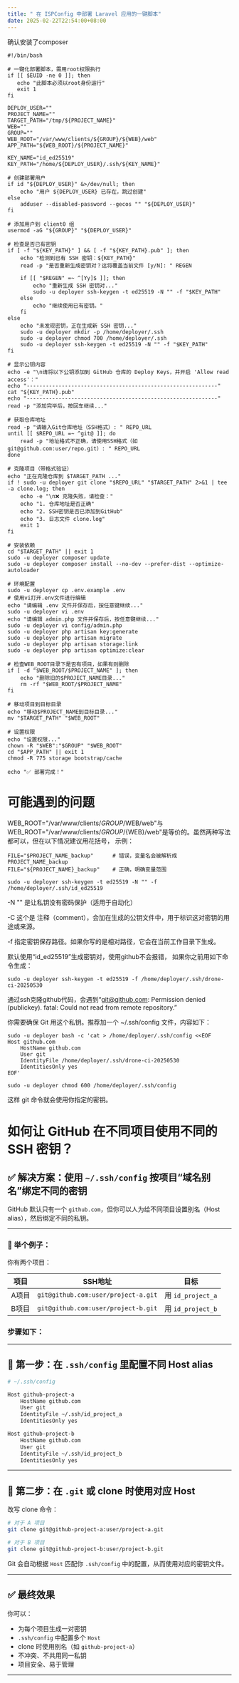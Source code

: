 ```yaml
---
title: " 在 ISPConfig 中部署 Laravel 应用的一键脚本"
date: 2025-02-22T22:54:00+08:00
---
```

确认安装了composer
```
#!/bin/bash

# 一键化部署脚本，需用root权限执行
if [[ $EUID -ne 0 ]]; then
   echo "此脚本必须以root身份运行" 
   exit 1
fi

DEPLOY_USER=""
PROJECT_NAME=""
TARGET_PATH="/tmp/${PROJECT_NAME}"
WEB=""
GROUP=""
WEB_ROOT="/var/www/clients/${GROUP}/${WEB}/web"
APP_PATH="${WEB_ROOT}/${PROJECT_NAME}"

KEY_NAME="id_ed25519"
KEY_PATH="/home/${DEPLOY_USER}/.ssh/${KEY_NAME}"

# 创建部署用户
if id "${DEPLOY_USER}" &>/dev/null; then
    echo "用户 ${DEPLOY_USER} 已存在，跳过创建"
else
    adduser --disabled-password --gecos "" "${DEPLOY_USER}"
fi

# 添加用户到 client0 组
usermod -aG "${GROUP}" "${DEPLOY_USER}"

# 检查是否已有密钥
if [ -f "${KEY_PATH}" ] && [ -f "${KEY_PATH}.pub" ]; then
    echo "检测到已有 SSH 密钥：${KEY_PATH}"
    read -p "是否重新生成密钥对？这将覆盖当前文件 [y/N]: " REGEN

    if [[ "$REGEN" =~ ^[Yy]$ ]]; then
        echo "重新生成 SSH 密钥对..."
        sudo -u deployer ssh-keygen -t ed25519 -N "" -f "$KEY_PATH"
    else
        echo "继续使用已有密钥。"
    fi
else
    echo "未发现密钥，正在生成新 SSH 密钥..."
    sudo -u deployer mkdir -p /home/deployer/.ssh
    sudo -u deployer chmod 700 /home/deployer/.ssh
    sudo -u deployer ssh-keygen -t ed25519 -N "" -f "$KEY_PATH"
fi

# 显示公钥内容
echo -e "\n请将以下公钥添加到 GitHub 仓库的 Deploy Keys，并开启 'Allow read access'："
echo "------------------------------------------------------------"
cat "${KEY_PATH}.pub"
echo "------------------------------------------------------------"
read -p "添加完毕后，按回车继续..."

# 获取仓库地址
read -p "请输入Git仓库地址（SSH格式）: " REPO_URL
until [[ $REPO_URL =~ ^git@ ]]; do
    read -p "地址格式不正确，请使用SSH格式（如 git@github.com:user/repo.git）: " REPO_URL
done

# 克隆项目（带格式验证）
echo "正在克隆仓库到 $TARGET_PATH ..."
if ! sudo -u deployer git clone "$REPO_URL" "$TARGET_PATH" 2>&1 | tee -a clone.log; then
    echo -e "\n❌ 克隆失败，请检查："
    echo "1. 仓库地址是否正确"
    echo "2. SSH密钥是否已添加到GitHub"
    echo "3. 日志文件 clone.log"
    exit 1
fi

# 安装依赖
cd "$TARGET_PATH" || exit 1
sudo -u deployer composer update
sudo -u deployer composer install --no-dev --prefer-dist --optimize-autoloader

# 环境配置
sudo -u deployer cp .env.example .env
# 使用vi打开.env文件进行编辑
echo "请编辑 .env 文件并保存后，按任意键继续..."
sudo -u deployer vi .env
echo "请编辑 admin.php 文件并保存后，按任意键继续..."
sudo -u deployer vi config/admin.php
sudo -u deployer php artisan key:generate
sudo -u deployer php artisan migrate
sudo -u deployer php artisan storage:link
sudo -u deployer php artisan optimize:clear

# 检查WEB_ROOT目录下是否有项目，如果有则删除
if [ -d "$WEB_ROOT/$PROJECT_NAME" ]; then
    echo "删除旧的$PROJECT_NAME目录..."
    rm -rf "$WEB_ROOT/$PROJECT_NAME"
fi

# 移动项目到目标目录
echo "移动$PROJECT_NAME到目标目录..."
mv "$TARGET_PATH" "$WEB_ROOT"

# 设置权限
echo "设置权限..."
chown -R "$WEB":"$GROUP" "$WEB_ROOT"
cd "$APP_PATH" || exit 1
chmod -R 775 storage bootstrap/cache

echo "✅ 部署完成！"
```
# 可能遇到的问题
WEB_ROOT="/var/www/clients/$GROUP/$WEB/web"与WEB_ROOT="/var/www/clients/${GROUP}/${WEB}/web"是等价的。虽然两种写法都可以，但在以下情况建议用花括号，
示例：
```
FILE="$PROJECT_NAME_backup"      # 错误，变量名会被解析成 PROJECT_NAME_backup
FILE="${PROJECT_NAME}_backup"    # 正确，明确变量范围

sudo -u deployer ssh-keygen -t ed25519 -N "" -f /home/deployer/.ssh/id_ed25519
```

-N ""	是让私钥没有密码保护（适用于自动化）

-C 这个是 注释（comment），会加在生成的公钥文件中，用于标识这对密钥的用途或来源。

-f <path>	指定密钥保存路径。如果你写的是相对路径，它会在当前工作目录下生成。

默认使用“id_ed25519”生成密钥对，使用github不会报错，
如果你之前用如下命令生成：
```
sudo -u deployer ssh-keygen -t ed25519 -f /home/deployer/.ssh/drone-ci-20250530
```
通过ssh克隆github代码，会遇到“git@github.com: Permission denied (publickey).
fatal: Could not read from remote repository.”

你需要确保 Git 用这个私钥。推荐加一个 ~/.ssh/config 文件，内容如下：
```
sudo -u deployer bash -c 'cat > /home/deployer/.ssh/config <<EOF
Host github.com
    HostName github.com
    User git
    IdentityFile /home/deployer/.ssh/drone-ci-20250530
    IdentitiesOnly yes
EOF'

sudo -u deployer chmod 600 /home/deployer/.ssh/config
```
这样 git 命令就会使用你指定的密钥。


# 如何让 GitHub 在不同项目使用不同的 SSH 密钥？

## ✅ 解决方案：使用 `~/.ssh/config` 按项目“域名别名”绑定不同的密钥

GitHub 默认只有一个 `github.com`，但你可以人为给不同项目设置别名（Host alias），然后绑定不同的私钥。

---

### 🧠 举个例子：

你有两个项目：

| 项目  | SSH地址                               | 目标               |
| --- | ----------------------------------- | ---------------- |
| A项目 | `git@github.com:user/project-a.git` | 用 `id_project_a` |
| B项目 | `git@github.com:user/project-b.git` | 用 `id_project_b` |

### 步骤如下：

---

## 🔹 第一步：在 `.ssh/config` 里配置不同 Host alias

```bash
# ~/.ssh/config

Host github-project-a
    HostName github.com
    User git
    IdentityFile ~/.ssh/id_project_a
    IdentitiesOnly yes

Host github-project-b
    HostName github.com
    User git
    IdentityFile ~/.ssh/id_project_b
    IdentitiesOnly yes
```

---

## 🔹 第二步：在 `.git` 或 clone 时使用对应 Host

改写 clone 命令：

```bash
# 对于 A 项目
git clone git@github-project-a:user/project-a.git

# 对于 B 项目
git clone git@github-project-b:user/project-b.git
```

Git 会自动根据 `Host` 匹配你 `.ssh/config` 中的配置，从而使用对应的密钥文件。

---

## ✅ 最终效果

你可以：

* 为每个项目生成一对密钥
* `.ssh/config` 中配置多个 `Host`
* clone 时使用别名（如 `github-project-a`）
* 不冲突、不共用同一私钥
* 项目安全、易于管理

---



